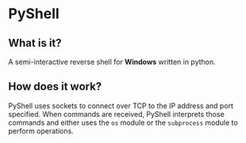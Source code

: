 # PyShell

## What is it?

A semi-interactive reverse shell for **Windows** written in python.

## How does it work?

PyShell uses sockets to connect over TCP to the IP address and port specified. When commands are received, PyShell interprets those commands and either uses the ```os``` module or the ```subprocess``` module to perform operations.
